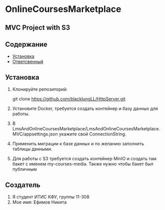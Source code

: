 # OnlineCoursesMarketplace

## MVC Project with S3


## Содержание 
- [Установка](#установка) 
- [Ответсвенный](#Создатель) 
 
 
## Установка 
1. Клонируйте репозиторий: 
 
   git clone [https://github.com/blacklungLL/HttpServer.git ](https://github.com/blacklungLL/OnlineCoursesMarketplace.git)
 
2. Установите Docker, требуется создать контейнер и базу данных для работы. 
 
3. В LmsAndOnlineCoursesMarketplace/LmsAndOnlineCoursesMarketplace.MVC/appsettings.json укажите свой ConnectionString. 
 
4. Применить миграции к базе данных и по желанию заполнить таблицы данными.

5. Для работы c S3 требуется создать контейнер MinIO и создать там бакет с именем my-courses-media. Также нужно чтобы бакет был публичным
 

## Создатель 
1. Я студент ИТИС КФУ, группы 11-308 
2. Мое имя: Ефимов Никита
